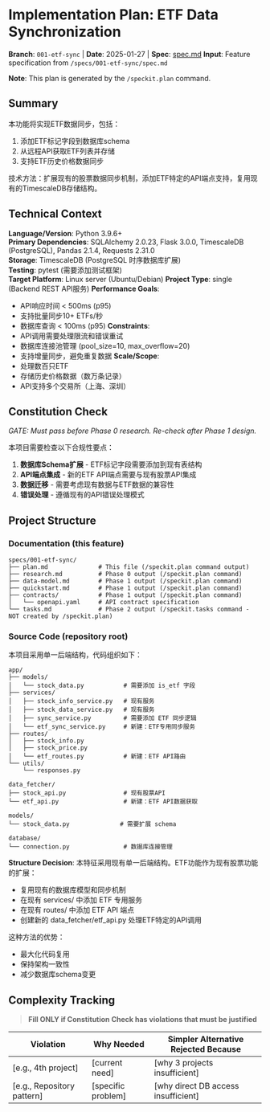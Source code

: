 # Implementation Plan: ETF Data Synchronization

**Branch**: `001-etf-sync` | **Date**: 2025-01-27 | **Spec**: [spec.md](spec.md)
**Input**: Feature specification from `/specs/001-etf-sync/spec.md`

**Note**: This plan is generated by the `/speckit.plan` command.

## Summary

本功能将实现ETF数据同步，包括：
1. 添加ETF标记字段到数据库schema
2. 从远程API获取ETF列表并存储
3. 支持ETF历史价格数据同步

技术方法：扩展现有的股票数据同步机制，添加ETF特定的API端点支持，复用现有的TimescaleDB存储结构。

## Technical Context

**Language/Version**: Python 3.9.6+  
**Primary Dependencies**: SQLAlchemy 2.0.23, Flask 3.0.0, TimescaleDB (PostgreSQL), Pandas 2.1.4, Requests 2.31.0  
**Storage**: TimescaleDB (PostgreSQL 时序数据库扩展)  
**Testing**: pytest (需要添加测试框架)  
**Target Platform**: Linux server (Ubuntu/Debian)
**Project Type**: single (Backend REST API服务)
**Performance Goals**: 
- API响应时间 < 500ms (p95)
- 支持批量同步10+ ETFs/秒
- 数据库查询 < 100ms (p95)
**Constraints**: 
- API调用需要处理限流和错误重试
- 数据库连接池管理 (pool_size=10, max_overflow=20)
- 支持增量同步，避免重复数据
**Scale/Scope**: 
- 处理数百只ETF
- 存储历史价格数据（数万条记录）
- API支持多个交易所（上海、深圳）

## Constitution Check

*GATE: Must pass before Phase 0 research. Re-check after Phase 1 design.*

本项目需要检查以下合规性要点：

1. **数据库Schema扩展** - ETF标记字段需要添加到现有表结构
2. **API端点集成** - 新的ETF API端点需要与现有股票API集成
3. **数据迁移** - 需要考虑现有数据与ETF数据的兼容性
4. **错误处理** - 遵循现有的API错误处理模式

## Project Structure

### Documentation (this feature)

```text
specs/001-etf-sync/
├── plan.md              # This file (/speckit.plan command output)
├── research.md          # Phase 0 output (/speckit.plan command)
├── data-model.md        # Phase 1 output (/speckit.plan command)
├── quickstart.md        # Phase 1 output (/speckit.plan command)
├── contracts/           # Phase 1 output (/speckit.plan command)
│   └── openapi.yaml     # API contract specification
└── tasks.md             # Phase 2 output (/speckit.tasks command - NOT created by /speckit.plan)
```

### Source Code (repository root)

本项目采用单一后端结构，代码组织如下：

```text
app/
├── models/
│   └── stock_data.py           # 需要添加 is_etf 字段
├── services/
│   ├── stock_info_service.py   # 现有服务
│   ├── stock_data_service.py   # 现有服务
│   ├── sync_service.py         # 需要添加 ETF 同步逻辑
│   └── etf_sync_service.py     # 新建：ETF专用同步服务
├── routes/
│   ├── stock_info.py
│   ├── stock_price.py
│   └── etf_routes.py           # 新建：ETF API路由
└── utils/
    └── responses.py

data_fetcher/
├── stock_api.py                # 现有股票API
└── etf_api.py                  # 新建：ETF API数据获取

models/
└── stock_data.py              # 需要扩展 schema

database/
└── connection.py               # 数据库连接管理
```

**Structure Decision**: 
本特征采用现有单一后端结构。ETF功能作为现有股票功能的扩展：
- 复用现有的数据库模型和同步机制
- 在现有 services/ 中添加 ETF 专用服务
- 在现有 routes/ 中添加 ETF API 端点
- 创建新的 data_fetcher/etf_api.py 处理ETF特定的API调用

这种方法的优势：
- 最大化代码复用
- 保持架构一致性
- 减少数据库schema变更

## Complexity Tracking

> **Fill ONLY if Constitution Check has violations that must be justified**

| Violation | Why Needed | Simpler Alternative Rejected Because |
|-----------|------------|-------------------------------------|
| [e.g., 4th project] | [current need] | [why 3 projects insufficient] |
| [e.g., Repository pattern] | [specific problem] | [why direct DB access insufficient] |
